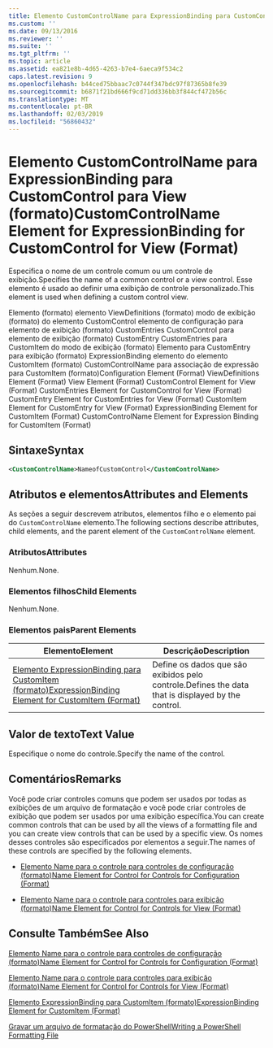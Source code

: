 ```yaml
---
title: Elemento CustomControlName para ExpressionBinding para CustomControl para exibição (formato) | Microsoft Docs
ms.custom: ''
ms.date: 09/13/2016
ms.reviewer: ''
ms.suite: ''
ms.tgt_pltfrm: ''
ms.topic: article
ms.assetid: ea821e8b-4d65-4263-b7e4-6aeca9f534c2
caps.latest.revision: 9
ms.openlocfilehash: b44ced75bbaac7c0744f347bdc97f87365b8fe39
ms.sourcegitcommit: b6871f21bd666f9cd71dd336bb3f844cf472b56c
ms.translationtype: MT
ms.contentlocale: pt-BR
ms.lasthandoff: 02/03/2019
ms.locfileid: "56860432"
---
```

# <a name="customcontrolname-element-for-expressionbinding-for-customcontrol-for-view-format"></a><span data-ttu-id="f5a76-102">Elemento CustomControlName para ExpressionBinding para CustomControl para View (formato)</span><span class="sxs-lookup"><span data-stu-id="f5a76-102">CustomControlName Element for ExpressionBinding for CustomControl for View (Format)</span></span>

<span data-ttu-id="f5a76-103">Especifica o nome de um controle comum ou um controle de exibição.</span><span class="sxs-lookup"><span data-stu-id="f5a76-103">Specifies the name of a common control or a view control.</span></span> <span data-ttu-id="f5a76-104">Esse elemento é usado ao definir uma exibição de controle personalizado.</span><span class="sxs-lookup"><span data-stu-id="f5a76-104">This element is used when defining a custom control view.</span></span>

<span data-ttu-id="f5a76-105">Elemento (formato) elemento ViewDefinitions (formato) modo de exibição (formato) do elemento CustomControl elemento de configuração para elemento de exibição (formato) CustomEntries CustomControl para elemento de exibição (formato) CustomEntry CustomEntries para CustomItem do modo de exibição (formato) Elemento para CustomEntry para exibição (formato) ExpressionBinding elemento do elemento CustomItem (formato) CustomControlName para associação de expressão para CustomItem (formato)</span><span class="sxs-lookup"><span data-stu-id="f5a76-105">Configuration Element (Format) ViewDefinitions Element (Format) View Element (Format) CustomControl Element for View (Format) CustomEntries Element for CustomControl for View (Format) CustomEntry Element for CustomEntries for View (Format) CustomItem Element for CustomEntry for View (Format) ExpressionBinding Element for CustomItem (Format) CustomControlName Element for Expression Binding for CustomItem (Format)</span></span>

## <a name="syntax"></a><span data-ttu-id="f5a76-106">Sintaxe</span><span class="sxs-lookup"><span data-stu-id="f5a76-106">Syntax</span></span>

```xml
<CustomControlName>NameofCustomControl</CustomControlName>
```

## <a name="attributes-and-elements"></a><span data-ttu-id="f5a76-107">Atributos e elementos</span><span class="sxs-lookup"><span data-stu-id="f5a76-107">Attributes and Elements</span></span>

<span data-ttu-id="f5a76-108">As seções a seguir descrevem atributos, elementos filho e o elemento pai do `CustomControlName` elemento.</span><span class="sxs-lookup"><span data-stu-id="f5a76-108">The following sections describe attributes, child elements, and the parent element of the `CustomControlName` element.</span></span>

### <a name="attributes"></a><span data-ttu-id="f5a76-109">Atributos</span><span class="sxs-lookup"><span data-stu-id="f5a76-109">Attributes</span></span>

<span data-ttu-id="f5a76-110">Nenhum.</span><span class="sxs-lookup"><span data-stu-id="f5a76-110">None.</span></span>

### <a name="child-elements"></a><span data-ttu-id="f5a76-111">Elementos filhos</span><span class="sxs-lookup"><span data-stu-id="f5a76-111">Child Elements</span></span>

<span data-ttu-id="f5a76-112">Nenhum.</span><span class="sxs-lookup"><span data-stu-id="f5a76-112">None.</span></span>

### <a name="parent-elements"></a><span data-ttu-id="f5a76-113">Elementos pais</span><span class="sxs-lookup"><span data-stu-id="f5a76-113">Parent Elements</span></span>

|<span data-ttu-id="f5a76-114">Elemento</span><span class="sxs-lookup"><span data-stu-id="f5a76-114">Element</span></span>|<span data-ttu-id="f5a76-115">Descrição</span><span class="sxs-lookup"><span data-stu-id="f5a76-115">Description</span></span>|
|-------------|-----------------|
|[<span data-ttu-id="f5a76-116">Elemento ExpressionBinding para CustomItem (formato)</span><span class="sxs-lookup"><span data-stu-id="f5a76-116">ExpressionBinding Element for CustomItem (Format)</span></span>](./expressionbinding-element-for-customitem-for-controls-for-configuration-format.md)|<span data-ttu-id="f5a76-117">Define os dados que são exibidos pelo controle.</span><span class="sxs-lookup"><span data-stu-id="f5a76-117">Defines the data that is displayed by the control.</span></span>|

## <a name="text-value"></a><span data-ttu-id="f5a76-118">Valor de texto</span><span class="sxs-lookup"><span data-stu-id="f5a76-118">Text Value</span></span>

<span data-ttu-id="f5a76-119">Especifique o nome do controle.</span><span class="sxs-lookup"><span data-stu-id="f5a76-119">Specify the name of the control.</span></span>

## <a name="remarks"></a><span data-ttu-id="f5a76-120">Comentários</span><span class="sxs-lookup"><span data-stu-id="f5a76-120">Remarks</span></span>

<span data-ttu-id="f5a76-121">Você pode criar controles comuns que podem ser usados por todas as exibições de um arquivo de formatação e você pode criar controles de exibição que podem ser usados por uma exibição específica.</span><span class="sxs-lookup"><span data-stu-id="f5a76-121">You can create common controls that can be used by all the views of a formatting file and you can create view controls that can be used by a specific view.</span></span> <span data-ttu-id="f5a76-122">Os nomes desses controles são especificados por elementos a seguir.</span><span class="sxs-lookup"><span data-stu-id="f5a76-122">The names of these controls are specified by the following elements.</span></span>

- [<span data-ttu-id="f5a76-123">Elemento Name para o controle para controles de configuração (formato)</span><span class="sxs-lookup"><span data-stu-id="f5a76-123">Name Element for Control for Controls for Configuration (Format)</span></span>](./name-element-for-control-for-controls-for-configuration-format.md)

- [<span data-ttu-id="f5a76-124">Elemento Name para o controle para controles para exibição (formato)</span><span class="sxs-lookup"><span data-stu-id="f5a76-124">Name Element for Control for Controls for View (Format)</span></span>](./name-element-for-control-for-controls-for-view-format.md)

## <a name="see-also"></a><span data-ttu-id="f5a76-125">Consulte Também</span><span class="sxs-lookup"><span data-stu-id="f5a76-125">See Also</span></span>

[<span data-ttu-id="f5a76-126">Elemento Name para o controle para controles de configuração (formato)</span><span class="sxs-lookup"><span data-stu-id="f5a76-126">Name Element for Control for Controls for Configuration (Format)</span></span>](./name-element-for-control-for-controls-for-configuration-format.md)

[<span data-ttu-id="f5a76-127">Elemento Name para o controle para controles para exibição (formato)</span><span class="sxs-lookup"><span data-stu-id="f5a76-127">Name Element for Control for Controls for View (Format)</span></span>](./name-element-for-control-for-controls-for-view-format.md)

[<span data-ttu-id="f5a76-128">Elemento ExpressionBinding para CustomItem (formato)</span><span class="sxs-lookup"><span data-stu-id="f5a76-128">ExpressionBinding Element for CustomItem (Format)</span></span>](./expressionbinding-element-for-customitem-for-controls-for-configuration-format.md)

[<span data-ttu-id="f5a76-129">Gravar um arquivo de formatação do PowerShell</span><span class="sxs-lookup"><span data-stu-id="f5a76-129">Writing a PowerShell Formatting File</span></span>](./writing-a-powershell-formatting-file.md)
